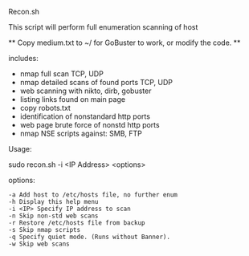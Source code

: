 Recon.sh 

This script will perform full enumeration scanning of host

** Copy medium.txt to ~/  for GoBuster to work, or modify the code. **

includes:

* nmap full scan TCP, UDP
* nmap detailed scans of found ports TCP, UDP
* web scanning with nikto, dirb, gobuster
* listing links found on main page
* copy robots.txt
* identification of nonstandard http ports 
* web page brute force of nonstd http ports
* nmap NSE scripts against: SMB, FTP

Usage:

sudo recon.sh -i \<IP Address\> \<options\>

options:

	-a Add host to /etc/hosts file, no further enum
	-h Display this help menu
	-i <IP>	Specify IP address to scan
	-n Skip non-std web scans
	-r Restore /etc/hosts file from backup
	-s Skip nmap scripts
	-q Specify quiet mode. (Runs without Banner).
	-w Skip web scans
  
 
